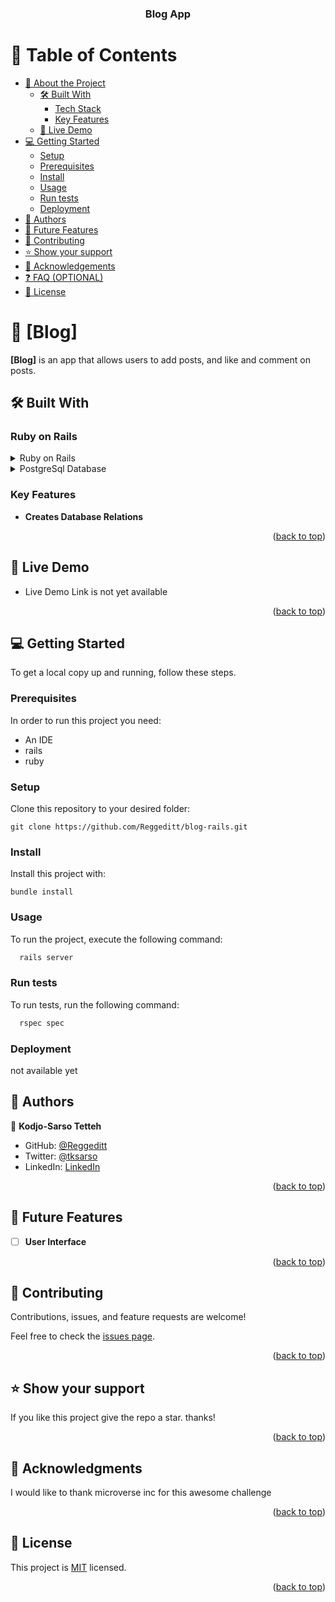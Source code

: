 <a name="readme-top"></a>

<div align="center">
  <h3><b>Blog App</b></h3>

</div>

<!-- TABLE OF CONTENTS -->

# 📗 Table of Contents

- [📖 About the Project](#about-project)
  - [🛠 Built With](#built-with)
    - [Tech Stack](#tech-stack)
    - [Key Features](#key-features)
  - [🚀 Live Demo](#live-demo)
- [💻 Getting Started](#getting-started)
  - [Setup](#setup)
  - [Prerequisites](#prerequisites)
  - [Install](#install)
  - [Usage](#usage)
  - [Run tests](#run-tests)
  - [Deployment](#triangular_flag_on_post-deployment)
- [👥 Authors](#authors)
- [🔭 Future Features](#future-features)
- [🤝 Contributing](#contributing)
- [⭐️ Show your support](#support)
- [🙏 Acknowledgements](#acknowledgements)
- [❓ FAQ (OPTIONAL)](#faq)
- [📝 License](#license)

<!-- PROJECT DESCRIPTION -->

# 📖 [Blog] <a name="about-project"></a>

**[Blog]** is an app that allows users to add posts, and like and comment on posts.

## 🛠 Built With <a name="built-with"></a>

### Ruby on Rails <a name="tech-stack"></a>

<details>
  <summary>Ruby on Rails</summary>
  <ul>
    <li><a href="https://rubyonrails.org/">Rails</a></li>
  </ul>
</details>
<details>
  <summary>PostgreSql Database</summary>
  <ul>
    <li><a href="https://postgresql.org/">Postgre</a></li>
  </ul>
</details>

<!-- <details>
  <summary>Server</summary>
  <ul>
    <li><a href="https://expressjs.com/">Express.js</a></li>
  </ul>
</details>

<details>
<summary>Database</summary>
  <ul>
    <li><a href="https://www.postgresql.org/">PostgreSQL</a></li>
  </ul>
</details> -->

<!-- Features -->

### Key Features <a name="key-features"></a>

- **Creates Database Relations**
<!-- - **[key_feature_2]** -->
<!-- - **[key_feature_3]** -->

<p align="right">(<a href="#readme-top">back to top</a>)</p>

<!-- LIVE DEMO -->

## 🚀 Live Demo <a name="live-demo"></a>

- Live Demo Link is not yet available

<p align="right">(<a href="#readme-top">back to top</a>)</p>

<!-- GETTING STARTED -->

## 💻 Getting Started <a name="getting-started"></a>

To get a local copy up and running, follow these steps.

### Prerequisites

In order to run this project you need:
- An IDE
- rails
- ruby
### Setup

Clone this repository to your desired folder:
```
git clone https://github.com/Reggeditt/blog-rails.git
```
### Install

Install this project with:
```
bundle install
```
### Usage

To run the project, execute the following command:

```sh
  rails server
```

### Run tests

To run tests, run the following command:

```sh
  rspec spec
```
### Deployment
not available yet
<!-- You can deploy this project using:

<p align="right">(<a href="#readme-top">back to top</a>)</p>

<!-- AUTHORS -->

## 👥 Authors <a name="authors"></a>

👤 **Kodjo-Sarso Tetteh**

- GitHub: [@Reggeditt](https://github.com/Reggeditt)
- Twitter: [@tksarso](https://twitter.com/tksarso)
- LinkedIn: [LinkedIn](https://www.linkedin.com/in/tetteh-kodjo-sarso-888989125/)

<!-- 👤 **Author2** -->

<!-- - GitHub: [@githubhandle](https://github.com/githubhandle) -->
<!-- - Twitter: [@twitterhandle](https://twitter.com/twitterhandle) -->
<!-- - LinkedIn: [LinkedIn](https://linkedin.com/in/linkedinhandle) -->

<p align="right">(<a href="#readme-top">back to top</a>)</p>

<!-- FUTURE FEATURES -->

## 🔭 Future Features <a name="future-features"></a>

- [ ] **User Interface**
<!-- - [ ] **[new_feature_2]** -->
<!-- - [ ] **[new_feature_3]** -->

<p align="right">(<a href="#readme-top">back to top</a>)</p>

<!-- CONTRIBUTING -->

## 🤝 Contributing <a name="contributing"></a>

Contributions, issues, and feature requests are welcome!

Feel free to check the [issues page](https://github.com/Reggeditt/book-store/issues/).

<p align="right">(<a href="#readme-top">back to top</a>)</p>

<!-- SUPPORT -->

## ⭐️ Show your support <a name="support"></a>

If you like this project give the repo a star. thanks!

<p align="right">(<a href="#readme-top">back to top</a>)</p>

<!-- ACKNOWLEDGEMENTS -->

## 🙏 Acknowledgments <a name="acknowledgements"></a>

I would like to thank microverse inc for this awesome challenge

<p align="right">(<a href="#readme-top">back to top</a>)</p>

<!-- ## ❓ FAQ (OPTIONAL) <a name="faq"></a>

- **[Question_1]**

  - [Answer_1]

- **[Question_2]**

  - [Answer_2]

<p align="right">(<a href="#readme-top">back to top</a>)</p>
 -->
<!-- LICENSE -->

## 📝 License <a name="license"></a>

This project is [MIT](./MIT.md) licensed.

<p align="right">(<a href="#readme-top">back to top</a>)</p>
